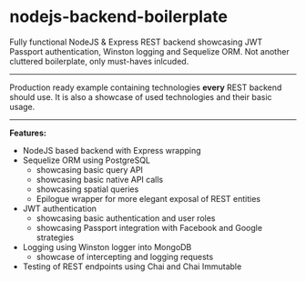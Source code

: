 # nodejs-backend-boilerplate
Fully functional NodeJS &amp; Express REST backend showcasing JWT Passport authentication, Winston logging and Sequelize ORM. Not another cluttered boilerplate, only must-haves inlcuded. 

----------
Production ready example containing technologies **every** REST backend should use. It is also a showcase of used technologies and their basic usage. 

----------
**Features:** 

 - NodeJS based backend with Express wrapping
 - Sequelize ORM using PostgreSQL 
	 - showcasing basic query API 
	 - showcasing basic native API calls
	 - showcasing spatial queries 
	 - Epilogue wrapper for more elegant exposal of REST entities
 - JWT authentication
	 - showcasing basic authentication and user roles
	 - showcasing Passport integration with Facebook and Google strategies
 - Logging using Winston logger into MongoDB
	 - showcase of intercepting and logging requests
 - Testing of REST endpoints using Chai and Chai Immutable

